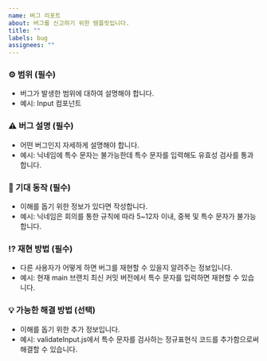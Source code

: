 ```yaml
---
name: 버그 리포트
about: 버그를 신고하기 위한 템플릿입니다.
title: ""
labels: bug
assignees: ""
---
```


### ⚙️ 범위 (필수)

- 버그가 발생한 범위에 대하여 설명해야 합니다.
- 예시: Input 컴포넌트

### ⚠️ 버그 설명 (필수)

- 어떤 버그인지 자세하게 설명해야 합니다.
- 예시: 닉네임에 특수 문자는 불가능한데 특수 문자를 입력해도 유효성 검사를 통과합니다.

### 📌 기대 동작 (필수)

- 이해를 돕기 위한 정보가 있다면 작성합니다.
- 예시: 닉네임은 회의를 통한 규칙에 따라 5~12자 이내, 중복 및 특수 문자가 불가능합니다.

### ⁉️ 재현 방법 (필수)

- 다른 사용자가 어떻게 하면 버그를 재현할 수 있을지 알려주는 정보입니다.
- 예시: 현재 main 브랜치 최신 커밋 버전에서 특수 문자를 입력하면 재현할 수 있습니다.

### 💡 가능한 해결 방법 (선택)

- 이해를 돕기 위한 추가 정보입니다.
- 예시: validateInput.js에서 특수 문자를 검사하는 정규표현식 코드를 추가함으로써 해결할 수 있습니다.
